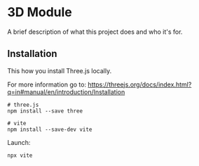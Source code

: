 # 3D Module

A brief description of what this project does and who it's for.

## Installation
This how you install Three.js locally. 

For more information go to: https://threejs.org/docs/index.html?q=in#manual/en/introduction/Installation

````
# three.js
npm install --save three

# vite
npm install --save-dev vite
````

Launch:
````
npx vite
````
